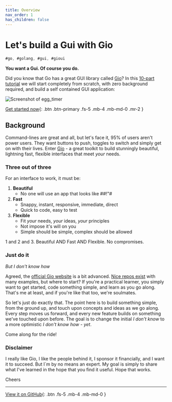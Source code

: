 ```yaml
---
title: Overview
nav_order: 1
has_children: false
---
```

# Let's build a Gui with Gio

```go
#go, #golang, #gui, #gioui
```

**You want a Gui. Of course you do.**

Did you know that Go has a great GUI library called [Gio](https://gioui.org/)? In this [10-part tutorial](egg_timer/index.md) we will start completely from scratch, with zero background required, and build a self contained GUI application:

![Screenshot of egg_timer](egg_timer/egg_timer.gif)

[Get started now](egg_timer/index.md){: .btn .btn-primary .fs-5 .mb-4 .mb-md-0 .mr-2 } 


## Background

Command-lines are great and all, but let's face it, 95% of users aren't power users. They want buttons to push, toggles to switch and simply get on with their lives. Enter [Gio](https://gioui.org/) - a great toolkit to build stunningly beautiful, lightning fast, flexible interfaces that meet _your_ needs. 

### Three out of three
For an interface to work, it must be:

1. **Beautiful**
    - No one will use an app that looks like #$%$#!"#
2. **Fast**
   - Snappy, instant, responsive, immediate, direct
   - Quick to code, easy to test
3. **Flexible**
   - Fit _your_ needs, _your_ ideas, _your_ principles
   - Not impose it's will on you
   - Simple should be simple, complex should be allowed

1 and 2 and 3. Beautiful AND Fast AND Flexible. No compromises.

### Just do it
_But I don't know how_

Agreed, the [official Gio website](https://gioui.org) is a bit advanced. [Nice repos exist](https://github.com/gioui) with many examples, but where to start? If you're a practical learner, you simply want to get started, code something simple, and learn as you go along. That's me at least, and if you're like that too, we're soulmates. 

So let's just do exactly that. The point here is to build something simple, from the ground up, and touch upon concepts and ideas as we go along. Every step moves us forward, and every new feature builds on something we've touched upon before. The goal is to change the initial  _I don't know_ to a more optimistic _I don't know how - yet_. 

Come along for the ride!


### Disclaimer

I really like Gio, I like the people behind it, I sponsor it financially, and I want it to succeed. But I´m by no means an expert. My goal is simply to share what I've learned in the hope that you find it useful. Hope that works.

Cheers

---

[View it on GitHub](https://github.com/jonegil/gui-with-gio/){: .btn .fs-5 .mb-4 .mb-md-0 }
